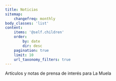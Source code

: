 ```yaml
---
title: Noticias
sitemap:
    changefreq: monthly
body_classes: 'list'
content:
    items: '@self.children'
    order:
        by: date
        dir: desc
    pagination: true
    limit: 10
    url_taxonomy_filters: true
---
```


Artículos y notas de prensa de interés para La Muela